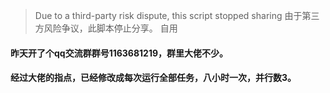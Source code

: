 > Due to a third-party risk dispute, this script stopped sharing
> 由于第三方风险争议，此脚本停止分享。
> 自用   
#### 昨天开了个qq交流群群号1163681219，群里大佬不少。     
#### 经过大佬的指点，已经修改成每次运行全部任务，八小时一次，并行数3。
